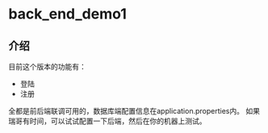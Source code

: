 # back_end_demo1
## 介绍
目前这个版本的功能有：
- 登陆
- 注册

全都是前后端联调可用的，数据库端配置信息在application.properties内。
如果瑞哥有时间，可以试试配置一下后端，然后在你的机器上测试。
